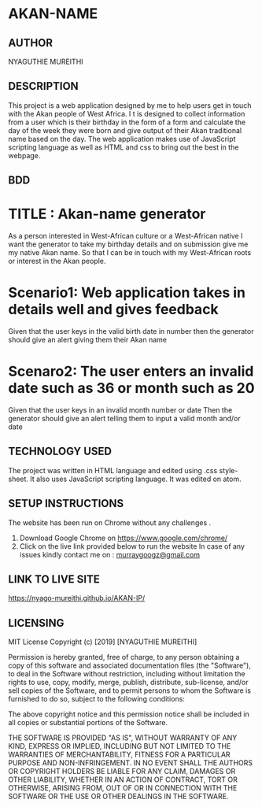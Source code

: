 # AKAN-NAME

## AUTHOR
 NYAGUTHIE MUREITHI

## DESCRIPTION
This project is a web application designed by me to help users get in touch with the Akan people of West Africa. I t is designed to collect information from a user which is their birthday in the form of a form and calculate the day of the week they were born and give output of their Akan traditional name based on the day. The web application makes use of JavaScript scripting language as well as HTML and css to bring out the best in the webpage.

## BDD
# TITLE : Akan-name generator
As a person interested in West-African culture or a West-African native
I want the generator to take my birthday details and on submission give me my native Akan name.
So that I can be in touch with my West-African roots or interest in the Akan people.

# Scenario1: Web application takes in details well and gives feedback
Given that the user keys in the valid birth date in number 
then the generator should give an alert giving them their Akan name
# Scenaro2: The user enters an invalid date such as 36 or month such as 20
Given that the user keys in an invalid month number or date 
Then the generator should give an alert telling them to input a valid month and/or date 

## TECHNOLOGY USED
The project was written in HTML language and edited using .css style-sheet. It also uses JavaScript scripting language. It was edited on atom.

## SETUP INSTRUCTIONS
The website has been run on Chrome without any challenges . 
1. Download Google Chrome on https://www.google.com/chrome/
2. Click on the live link provided below to run the website
In case of any issues kindly contact me on : murraygoogz@gmail.com

## LINK TO LIVE SITE
https://nyago-mureithi.github.io/AKAN-IP/

## LICENSING
MIT License
Copyright (c) [2019] [NYAGUTHIE MUREITHI]

Permission is hereby granted, free of charge, to any person obtaining a copy
of this software and associated documentation files (the "Software"), to deal
in the Software without restriction, including without limitation the rights
to use, copy, modify, merge, publish, distribute, sub-license, and/or sell
copies of the Software, and to permit persons to whom the Software is
furnished to do so, subject to the following conditions:

The above copyright notice and this permission notice shall be included in all
copies or substantial portions of the Software.

THE SOFTWARE IS PROVIDED "AS IS", WITHOUT WARRANTY OF ANY KIND, EXPRESS OR
IMPLIED, INCLUDING BUT NOT LIMITED TO THE WARRANTIES OF MERCHANTABILITY,
FITNESS FOR A PARTICULAR PURPOSE AND NON-INFRINGEMENT. IN NO EVENT SHALL THE
AUTHORS OR COPYRIGHT HOLDERS BE LIABLE FOR ANY CLAIM, DAMAGES OR OTHER
LIABILITY, WHETHER IN AN ACTION OF CONTRACT, TORT OR OTHERWISE, ARISING FROM,
OUT OF OR IN CONNECTION WITH THE SOFTWARE OR THE USE OR OTHER DEALINGS IN THE
SOFTWARE.


